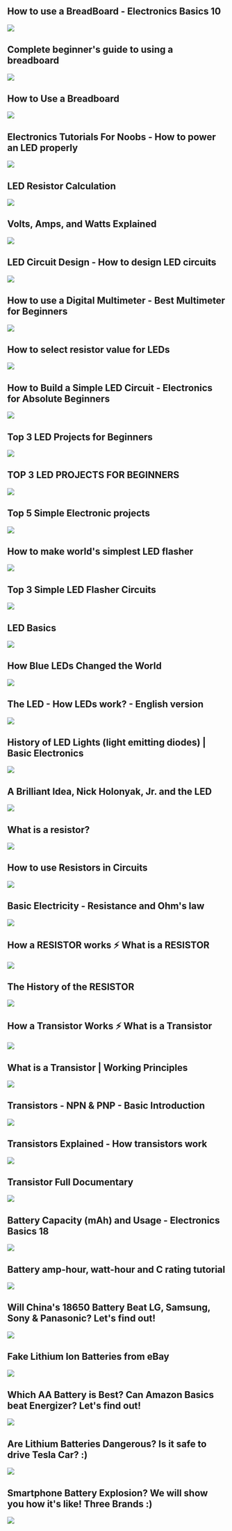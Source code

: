 How to use a BreadBoard - Electronics Basics 10
-----------------------------------------------

[![](/image/yid-fq6U5Y14oM4.jpg)](https://www.youtube.com/watch?v=fq6U5Y14oM4)

Complete beginner's guide to using a breadboard
-----------------------------------------------

[![](/image/yid-XpMZoR3fgd0.jpg)](https://www.youtube.com/watch?v=XpMZoR3fgd0)

How to Use a Breadboard
-----------------------

[![](/image/yid-6WReFkfrUIk.jpg)](https://www.youtube.com/watch?v=6WReFkfrUIk)

Electronics Tutorials For Noobs - How to power an LED properly
--------------------------------------------------------------

[![](/image/yid-R1OKljx5b9k.jpg)](https://www.youtube.com/watch?v=R1OKljx5b9k)

LED Resistor Calculation
------------------------

[![](/image/yid-EeCh68a1GEg.jpg)](https://www.youtube.com/watch?v=EeCh68a1GEg)

Volts, Amps, and Watts Explained
--------------------------------

[![](/image/yid-mvuHsu8S6v8.jpg)](https://www.youtube.com/watch?v=mvuHsu8S6v8)

LED Circuit Design - How to design LED circuits
-----------------------------------------------

[![](/image/yid-7d4ymjU9NqM.jpg)](https://www.youtube.com/watch?v=7d4ymjU9NqM)

How to use a Digital Multimeter - Best Multimeter for Beginners
---------------------------------------------------------------

[![](/image/yid-la0rr9jvH4M.jpg)](https://www.youtube.com/watch?v=la0rr9jvH4M)

How to select resistor value for LEDs
-------------------------------------

[![](/image/yid-hduuUDiku80.jpg)](https://www.youtube.com/watch?v=hduuUDiku80)

How to Build a Simple LED Circuit - Electronics for Absolute Beginners
----------------------------------------------------------------------

[![](/image/yid-yQ2-yVXFMeE.jpg)](https://www.youtube.com/watch?v=yQ2-yVXFMeE)

Top 3 LED Projects for Beginners
--------------------------------

[![](/image/yid-zmLCQOB4OVo.jpg)](https://www.youtube.com/watch?v=zmLCQOB4OVo)

TOP 3 LED PROJECTS FOR BEGINNERS
--------------------------------

[![](/image/yid-GzoosBSMwTY.jpg)](https://www.youtube.com/watch?v=GzoosBSMwTY)

Top 5 Simple Electronic projects
--------------------------------

[![](/image/yid-77FkWW75dX4.jpg)](https://www.youtube.com/watch?v=77FkWW75dX4)

How to make world's simplest LED flasher
----------------------------------------

[![](/image/yid-tpKssr9p2rc.jpg)](https://www.youtube.com/watch?v=tpKssr9p2rc)

Top 3 Simple LED Flasher Circuits
---------------------------------

[![](/image/yid-0y12m1_HGhs.jpg)](https://www.youtube.com/watch?v=0y12m1_HGhs)

LED Basics
----------

[![](/image/yid-Yo6JI_bzUzo.jpg)](https://www.youtube.com/watch?v=Yo6JI_bzUzo)

How Blue LEDs Changed the World
-------------------------------

[![](/image/yid-idwKHQEw78g.jpg)](https://www.youtube.com/watch?v=idwKHQEw78g)

The LED - How LEDs work? - English version
------------------------------------------

[![](/image/yid-4y7p9R2No-4.jpg)](https://www.youtube.com/watch?v=4y7p9R2No-4)

History of LED Lights (light emitting diodes) | Basic Electronics
-----------------------------------------------------------------

[![](/image/yid-a0_TpENvYBw.jpg)](https://www.youtube.com/watch?v=a0_TpENvYBw)

A Brilliant Idea, Nick Holonyak, Jr. and the LED
------------------------------------------------

[![](/image/yid-cvIHUt0HhZA.jpg)](https://www.youtube.com/watch?v=cvIHUt0HhZA)

What is a resistor?
-------------------

[![](/image/yid-Gc1wVdbVI0E.jpg)](https://www.youtube.com/watch?v=Gc1wVdbVI0E)

How to use Resistors in Circuits
--------------------------------

[![](/image/yid-I0imvhcwyHc.jpg)](https://www.youtube.com/watch?v=I0imvhcwyHc)

Basic Electricity - Resistance and Ohm's law
--------------------------------------------

[![](/image/yid-NfcgA1axPLo.jpg)](https://www.youtube.com/watch?v=NfcgA1axPLo)

How a RESISTOR works ⚡ What is a RESISTOR
-----------------------------------------

[![](/image/yid-tyJCwWGNiBE.jpg)](https://www.youtube.com/watch?v=tyJCwWGNiBE)

The History of the RESISTOR
---------------------------

[![](/image/yid-HJv_damcJ4o.jpg)](https://www.youtube.com/watch?v=HJv_damcJ4o)

How a Transistor Works ⚡ What is a Transistor
---------------------------------------------

[![](/image/yid-dpUAecLQNnw.jpg)](https://www.youtube.com/watch?v=dpUAecLQNnw)

What is a Transistor | Working Principles
-----------------------------------------

[![](/image/yid-YtM_MnM0qT4.jpg)](https://www.youtube.com/watch?v=YtM_MnM0qT4)

Transistors - NPN & PNP - Basic Introduction
--------------------------------------------

[![](/image/yid-AcxDiesy-nI.jpg)](https://www.youtube.com/watch?v=AcxDiesy-nI)

Transistors Explained - How transistors work
--------------------------------------------

[![](/image/yid-J4oO7PT_nzQ.jpg)](https://www.youtube.com/watch?v=J4oO7PT_nzQ)

Transistor Full Documentary
---------------------------

[![](/image/yid-U4XknGqr3Bo.jpg)](https://www.youtube.com/watch?v=U4XknGqr3Bo)

Battery Capacity (mAh) and Usage - Electronics Basics 18
--------------------------------------------------------

[![](/image/yid-2ZXxcXXRCvE.jpg)](https://www.youtube.com/watch?v=2ZXxcXXRCvE)

Battery amp-hour, watt-hour and C rating tutorial
-------------------------------------------------

[![](/image/yid-cxkVxi9P0EA.jpg)](https://www.youtube.com/watch?v=cxkVxi9P0EA)

Will China's 18650 Battery Beat LG, Samsung, Sony & Panasonic? Let's find out!
------------------------------------------------------------------------------

[![](/image/yid-qMZuHMlRw_0.jpg)](https://www.youtube.com/watch?v=qMZuHMlRw_0)

Fake Lithium Ion Batteries from eBay
------------------------------------

[![](/image/yid-s5QwHcQfbMs.jpg)](https://www.youtube.com/watch?v=s5QwHcQfbMs)

Which AA Battery is Best? Can Amazon Basics beat Energizer? Let's find out!
---------------------------------------------------------------------------

[![](/image/yid-V7-ghrTqA44.jpg)](https://www.youtube.com/watch?v=V7-ghrTqA44)

Are Lithium Batteries Dangerous? Is it safe to drive Tesla Car? :)
------------------------------------------------------------------

[![](/image/yid-CUgbmCSmSNY.jpg)](https://www.youtube.com/watch?v=CUgbmCSmSNY)

Smartphone Battery Explosion? We will show you how it's like! Three Brands :)
-----------------------------------------------------------------------------

[![](/image/yid-y-a405s1eio.jpg)](https://www.youtube.com/watch?v=y-a405s1eio)
